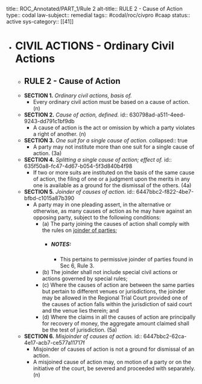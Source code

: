 title:: ROC_Annotated/PART_1/Rule 2
alt-title:: RULE 2 - Cause of Action
type:: codal
law-subject:: remedial
tags:: #codal/roc/civpro #caap
status:: active
sys-category:: [[41]]

- # CIVIL ACTIONS - Ordinary Civil Actions
	- ## RULE 2 - Cause of Action
	- **SECTION 1.** *Ordinary civil actions, basis of.*
		- Every ordinary civil action must be based on a cause of action. (n)
	- **SECTION 2.** *Cause of action, defined.*
	  id:: 630798ad-a511-4eed-9243-dd791c1bf9db
		- A cause of action is the act or omission by which a party violates a right of another. (n)
	- **SECTION 3.** *One suit for a single cause of action.*
	  collapsed:: true
		- A party may not institute more than one suit for a single cause of action. (3a)
	- **SECTION 4.** *Splitting a single cause of action; effect of.*
	  id:: 635f50a8-fc47-4d67-b054-5f3d840b4f98
		- If two or more suits are instituted on the basis of the same cause of action, the filing of one or a judgment upon the merits in any one is available as a ground for the dismissal of the others. (4a)
	- **SECTION 5.** *Joinder of causes of action.*
	  id:: 6447bbc2-f822-4be7-bfbd-c1015a87b390
		- A party may in one pleading assert, in the alternative or otherwise, as many causes of action as he may have against an opposing party, subject to the following conditions:
			- (a) The party joining the causes of action shall comply with the rules on [joinder of parties](((635f50a9-a8ed-4438-ab05-e4f74cf2cb55)));
				- ##### NOTES:
					- This pertains to permissive joinder of parties found in Sec 6, Rule 3.
			- (b) The joinder shall not include special civil actions or actions governed by special rules;
			- (c) Where the causes of action are between the same parties but pertain to different venues or jurisdictions, the joinder may be allowed in the Regional Trial Court provided one of the causes of action falls within the jurisdiction of said court and the venue lies therein; and
			- (d) Where the claims in all the causes of action are principally for recovery of money, the aggregate amount claimed shall be the test of jurisdiction. (5a)
	- **SECTION 6.** *Misjoinder of causes of action.*
	  id:: 6447bbc2-62ca-4e17-acb7-ce577a11717f
		- Misjoinder of causes of action is not a ground for dismissal of an action.
		- A misjoined cause of action may, on motion of a party or on the initiative of the court, be severed and proceeded with separately. (n)